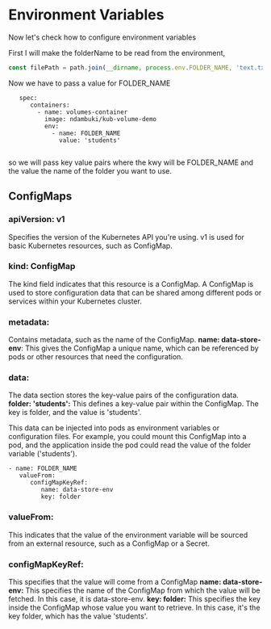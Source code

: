 # Environment Variables


Now let's check how to configure environment variables

First I  will make the folderName to be read from the environment,

```Javascript
const filePath = path.join(__dirname, process.env.FOLDER_NAME, 'text.txt')
```

Now we  have to pass a  value for FOLDER_NAME 

```Docker
   spec:
      containers:
        - name: volumes-container
          image: ndambuki/kub-volume-demo
          env:
            - name: FOLDER_NAME
              value: 'students'
              
```

so we will pass key value pairs where the kwy will be FOLDER_NAME and the value the name of the folder you want to use.



## ConfigMaps

### apiVersion: v1
Specifies the version of the Kubernetes API you're using. v1 is used for basic Kubernetes resources, 
such as ConfigMap. 
###  kind: ConfigMap
   The kind field indicates that this resource is a ConfigMap. A ConfigMap is used to store configuration
   data that can be shared among different pods or services within your Kubernetes cluster.
### metadata:
   Contains metadata, such as the name of the ConfigMap.
   **name: data-store-env**: This gives the ConfigMap a unique name, which can be referenced by pods
   or other resources that need the configuration.
### data:
   The data section stores the key-value pairs of the configuration data.
   **folder: 'students':** This defines a key-value pair within the ConfigMap. The key is folder, and
   the value is 'students'.

   This data can be injected into pods as environment variables or configuration files. 
   For example, you could mount this ConfigMap into a pod, and the application inside the pod could read 
   the value of the folder variable ('students').

```Docker
- name: FOLDER_NAME
   valueFrom:
      configMapKeyRef: 
         name: data-store-env
         key: folder
```

### valueFrom:
This indicates that the value of the environment variable will be sourced from an external resource, such as a ConfigMap or a Secret.
### configMapKeyRef:
   This specifies that the value will come from a ConfigMap
   **name: data-store-env:** This specifies the name of the ConfigMap from which the value will be fetched. 
   In this case, it is data-store-env.
   **key: folder:** This specifies the key inside the ConfigMap whose value you want to retrieve.
   In this case, it's the key folder, which has the value 'students'.